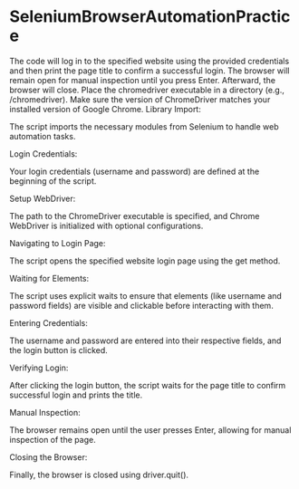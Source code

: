 # SeleniumBrowserAutomationPractice
The code will log in to the specified website using the provided credentials and then print the page title to confirm a successful login. The browser will remain open for manual inspection until you press Enter. Afterward, the browser will close.
Place the chromedriver executable in a directory (e.g., /chromedriver).
Make sure the version of ChromeDriver matches your installed version of Google Chrome.
Library Import:

The script imports the necessary modules from Selenium to handle web automation tasks.

Login Credentials:

Your login credentials (username and password) are defined at the beginning of the script.

Setup WebDriver:

The path to the ChromeDriver executable is specified, and Chrome WebDriver is initialized with optional configurations.

Navigating to Login Page:

The script opens the specified website login page using the get method.

Waiting for Elements:

The script uses explicit waits to ensure that elements (like username and password fields) are visible and clickable before interacting with them.

Entering Credentials:

The username and password are entered into their respective fields, and the login button is clicked.

Verifying Login:

After clicking the login button, the script waits for the page title to confirm successful login and prints the title.

Manual Inspection:

The browser remains open until the user presses Enter, allowing for manual inspection of the page.

Closing the Browser:

Finally, the browser is closed using driver.quit().

